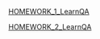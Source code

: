 
[HOMEWORK_1_LearnQA](https://docs.google.com/spreadsheets/d/1wbg0apH7eibXuvOTLcxQVj85GRqR2v4VA-WAyCd_QAg/edit?usp=sharing "HOMEWORK_1_LearnQA")

[HOMEWORK_2_LearnQA](https://docs.google.com/spreadsheets/d/19Dsud5m8BEzYqgsURQxlZNEAPh7ttwIOpLNA91tlxU0/edit?usp=sharing "HOMEWORK_2_LearnQA")

